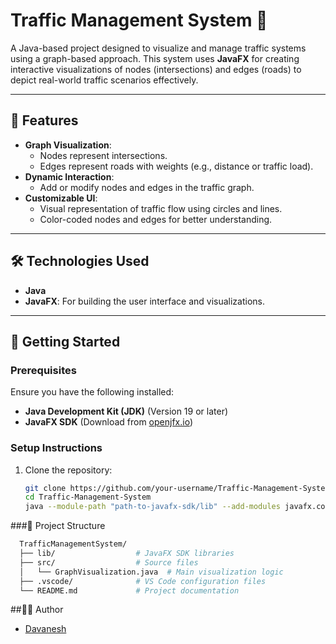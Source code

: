 # Traffic Management System 🚦

A Java-based project designed to visualize and manage traffic systems using a graph-based approach. This system uses **JavaFX** for creating interactive visualizations of nodes (intersections) and edges (roads) to depict real-world traffic scenarios effectively.

---

## 🎯 Features
- **Graph Visualization**:
  - Nodes represent intersections.
  - Edges represent roads with weights (e.g., distance or traffic load).
- **Dynamic Interaction**:
  - Add or modify nodes and edges in the traffic graph.
- **Customizable UI**:
  - Visual representation of traffic flow using circles and lines.
  - Color-coded nodes and edges for better understanding.

---

## 🛠️ Technologies Used
- **Java**
- **JavaFX**: For building the user interface and visualizations.

---

## 🚀 Getting Started

### Prerequisites
Ensure you have the following installed:
- **Java Development Kit (JDK)** (Version 19 or later)
- **JavaFX SDK** (Download from [openjfx.io](https://openjfx.io/))

### Setup Instructions
1. Clone the repository:
   ```bash
   git clone https://github.com/your-username/Traffic-Management-System.git
   cd Traffic-Management-System
   java --module-path "path-to-javafx-sdk/lib" --add-modules javafx.controls,javafx.fxml GraphVisualization

###📁 Project Structure
  ```bash
    TrafficManagementSystem/
    ├── lib/                  # JavaFX SDK libraries
    ├── src/                  # Source files
    │   └── GraphVisualization.java  # Main visualization logic
    ├── .vscode/              # VS Code configuration files
    └── README.md             # Project documentation
```

##👨‍💻 Author
- [Davanesh](https://github.com/Davanesh)


